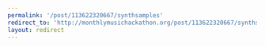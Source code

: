 ```yaml
---
permalink: '/post/113622320667/synthsamples'
redirect_to: 'http://monthlymusichackathon.org/post/113622320667/synthsamples'
layout: redirect
---
```

